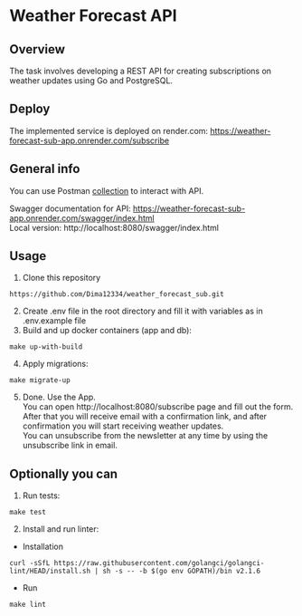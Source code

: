 # Weather Forecast API

## Overview

The task involves developing a REST API for creating subscriptions on weather updates using Go and PostgreSQL.

## Deploy
The implemented service is deployed on render.com: https://weather-forecast-sub-app.onrender.com/subscribe

## General info

You can use Postman [collection](https://www.postman.com/dimchik32/workspace/weather-subscription-service/collection/25524341-d34e28e2-0887-4300-9329-37dd06732ab4?action=share&creator=25524341
) to interact with API.

Swagger documentation for API: https://weather-forecast-sub-app.onrender.com/swagger/index.html<br>
Local version: http://localhost:8080/swagger/index.html

## Usage

1. Clone this repository
```
https://github.com/Dima12334/weather_forecast_sub.git
```
2. Create .env file in the root directory and fill it with variables as in .env.example file
3. Build and up docker containers (app and db):
```
make up-with-build
```
4. Apply migrations:
```
make migrate-up
```
5. Done. Use the App.<br>
You can open http://localhost:8080/subscribe page and fill out the form.<br>
After that you will receive email with a confirmation link, and after confirmation you will start receiving weather updates.<br>
You can unsubscribe from the newsletter at any time by using the unsubscribe link in email.<br>

## Optionally you can
1. Run tests:
```
make test
```
2. Install and run linter:
- Installation
```
curl -sSfL https://raw.githubusercontent.com/golangci/golangci-lint/HEAD/install.sh | sh -s -- -b $(go env GOPATH)/bin v2.1.6
```
- Run
```
make lint
```
